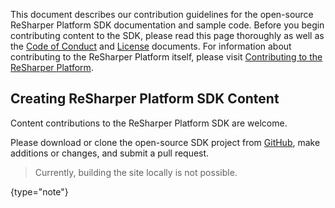 [//]: # (title: Contributing to the ReSharper Platform SDK)

<!-- Copyright 2000-2020 JetBrains s.r.o. and other contributors. Use of this source code is governed by the Apache 2.0 license that can be found in the LICENSE file. -->

This document describes our contribution guidelines for the open-source ReSharper Platform SDK documentation and sample code. Before you begin contributing content to the SDK, please read this page thoroughly as well as the [Code of Conduct](resharper-devguide_CODE_OF_CONDUCT.md) and [License](https://github.com/JetBrains/resharper-devguide/blob/master/LICENSE.txt) documents.
For information about contributing to the ReSharper Platform itself, please visit [Contributing to the ReSharper Platform](platform_contributions.md).

## Creating ReSharper Platform SDK Content

Content contributions to the ReSharper Platform SDK are welcome.

Please download or clone the open-source SDK project from [GitHub](https://github.com/JetBrains/resharper-devguide), make additions or changes, and submit a pull request.

> Currently, building the site locally is not possible.
>
{type="note"}
 
